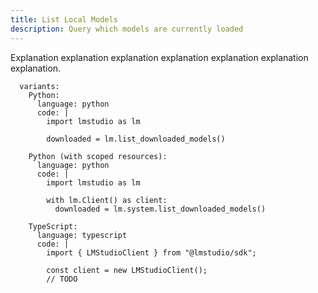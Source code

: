 ```yaml
---
title: List Local Models
description: Query which models are currently loaded
---
```


Explanation explanation explanation explanation explanation explanation explanation.

```lms_code_snippet
  variants:
    Python:
      language: python
      code: |
        import lmstudio as lm

        downloaded = lm.list_downloaded_models()

    Python (with scoped resources):
      language: python
      code: |
        import lmstudio as lm

        with lm.Client() as client:
          downloaded = lm.system.list_downloaded_models()

    TypeScript:
      language: typescript
      code: |
        import { LMStudioClient } from "@lmstudio/sdk";

        const client = new LMStudioClient();
        // TODO

```
